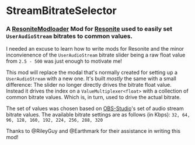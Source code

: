 # StreamBitrateSelector

### A [ResoniteModloader](https://github.com/resonite-modding-group/ResoniteModLoader) Mod for [Resonite](https://resonite.com/) used to easily set `UserAudioStream` bitrates to common values.

I needed an excuse to learn how to write mods for Resonite and the minor inconvienence of the `UserAudioStream` bitrate slider being a raw float value from `2.5 - 500` was just enough to motivate me!

This mod will replace the modal that's normally created for setting up a `UserAudioStream` with a new one. It's built *mostly* the same with a small difference: The slider no longer directly drives the bitrate float value. Instead it drives the index on a `ValueMultiplexer<float>` with a collection of common bitrate values. Which is, in turn, used to drive the actual bitrate.

The set of values was chosen based on [OBS-Studio](https://github.com/obsproject/obs-studio)'s set of audio stream bitrate values. The available bitrate settings are as follows (in Kbps): `32, 64, 96, 128, 160, 192, 224, 256, 288, 320`

Thanks to @RileyGuy and @Earthmark for their assistance in writing this mod!